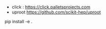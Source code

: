 



- click : https://click.palletsprojects.com
- uproot https://github.com/scikit-hep/uproot


pip install -e .


